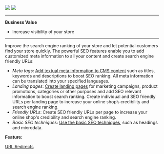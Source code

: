 <div class='feature-text'>
    <div class='feature-images'>
    <img class="light-mode" src="https://spryker.s3.eu-central-1.amazonaws.com/docs/Document+360/Capabilities+icons/light/seo.svg"/>
    <img class="dark-mode" src="https://spryker.s3.eu-central-1.amazonaws.com/docs/Document+360/Capabilities+icons/dark/seo.svg"/>
    </div>
    <div class="feature-text-wrap">

***
**Business Value**
* Increase visibility of your store
***

Improve the search engine ranking of your store and let potential customers find your store quickly. The powerful SEO features enable you to add customized meta information to all your content and create search engine friendly URLs:

* *Meta tags*: [Add textual meta information to CMS content](https://documentation.spryker.com/docs/creating-a-cms-page#creating-a-cms-page) such as titles, keywords and descriptions to boost SEO ranking. All meta information can be translated into your specified languages.
* *Landing pages*: [Create landing pages](https://documentation.spryker.com/docs/creating-a-cms-page#creating-a-cms-page) for marketing campaigns, product promotions, categories or other purposes and add SEO relevant information to boost search ranking. Create individual and SEO friendly URLs per landing page to increase your online shop’s credibility and search engine ranking.
* *Friendly URLs*: Create SEO friendly URLs per page to increase your online shop's credibility and search engine ranking.
* *Basic SEO techniques*: [Use the basic SEO techniques](https://documentation.spryker.com/docs/basic-seo-techniques-to-use-in-your-project), such as headings and microdata.

**Feature:**
<div>
<a class="feature-link" href="https://documentation.spryker.com/docs/en/url-redirects">URL Redirects</a>  
 </div>